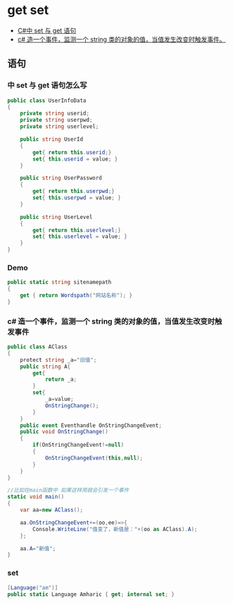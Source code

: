 # get set

- [C#中 set 与 get 语句](https://zhidao.baidu.com/question/490736754188972092.html)
- [c# 造一个事件，监测一个 string 类的对象的值，当值发生改变时触发事件。](https://zhidao.baidu.com/question/1669968280264798347.html)

## 语句

### 中 set 与 get 语句怎么写

```C#
public class UserInfoData
{
    private string userid;
    private string userpwd;
    private string userlevel;

    public string UserId
    {
        get{ return this.userid;}
        set{ this.userid = value; }
    }

    public string UserPassword
    {
        get{ return this.userpwd;}
        set{ this.userpwd = value; }
    }

    public string UserLevel
    {
        get{ return this.userlevel;}
        set{ this.userlevel = value; }
    }
}
```

### Demo

```C#
public static string sitenamepath
{
    get { return Wordspath("网站名称"); }
}
```

### c# 造一个事件，监测一个 string 类的对象的值，当值发生改变时触发事件

```c#
public class AClass
{
    protect string _a="旧值";
    public string A{
        get{
            return _a;
        }
        set{
            _a=value;
            OnStringChange();
        }
    }
    public event Eventhandle OnStringChangeEvent;
    public void OnStringChange()
    {
        if(OnStringChangeEvent!=null)
        {
            OnStringChangeEvent(this,null);
        }
    }
}

//比如在main函数中 如果这样用就会引发一个事件
static void main()
{
    var aa=new AClass();

    aa.OnStringChangeEvent+=(oo,ee)=>{
        Console.WriteLine("值变了，新值是："+(oo as AClass).A);
    };

    aa.A="新值";
}
```

### set

```c#
[Language("am")]
public static Language Amharic { get; internal set; }
```
